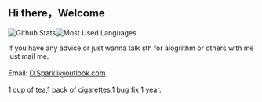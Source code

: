 ## Hi there，Welcome


![Github Stats](https://github-readme-stats.vercel.app/api?username=Sparklix&show_icons=true)![Most Used Languages](https://github-readme-stats.vercel.app/api/top-langs/?username=Sparklix)


If you have any advice or just wanna talk sth for alogrithm or others with me just mail me. <br><br>
Email: O.Sparkli@outlook.com <br><br>
1 cup of tea,1 pack of cigarettes,1 bug fix 1 year.

